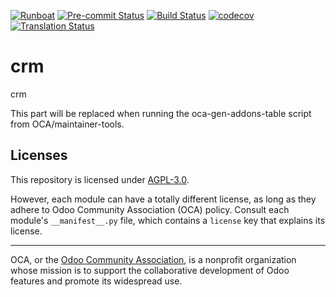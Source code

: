 
[![Runboat](https://img.shields.io/badge/runboat-Try%20me-875A7B.png)](https://runboat.odoo-community.org/builds?repo=OCA/crm&target_branch=18.0)
[![Pre-commit Status](https://github.com/OCA/crm/actions/workflows/pre-commit.yml/badge.svg?branch=18.0)](https://github.com/OCA/crm/actions/workflows/pre-commit.yml?query=branch%3A18.0)
[![Build Status](https://github.com/OCA/crm/actions/workflows/test.yml/badge.svg?branch=18.0)](https://github.com/OCA/crm/actions/workflows/test.yml?query=branch%3A18.0)
[![codecov](https://codecov.io/gh/OCA/crm/branch/18.0/graph/badge.svg)](https://codecov.io/gh/OCA/crm)
[![Translation Status](https://translation.odoo-community.org/widgets/crm-18-0/-/svg-badge.svg)](https://translation.odoo-community.org/engage/crm-18-0/?utm_source=widget)

<!-- /!\ do not modify above this line -->

# crm

crm

<!-- /!\ do not modify below this line -->

<!-- prettier-ignore-start -->

[//]: # (addons)

This part will be replaced when running the oca-gen-addons-table script from OCA/maintainer-tools.

[//]: # (end addons)

<!-- prettier-ignore-end -->

## Licenses

This repository is licensed under [AGPL-3.0](LICENSE).

However, each module can have a totally different license, as long as they adhere to Odoo Community Association (OCA)
policy. Consult each module's `__manifest__.py` file, which contains a `license` key
that explains its license.

----
OCA, or the [Odoo Community Association](http://odoo-community.org/), is a nonprofit
organization whose mission is to support the collaborative development of Odoo features
and promote its widespread use.
